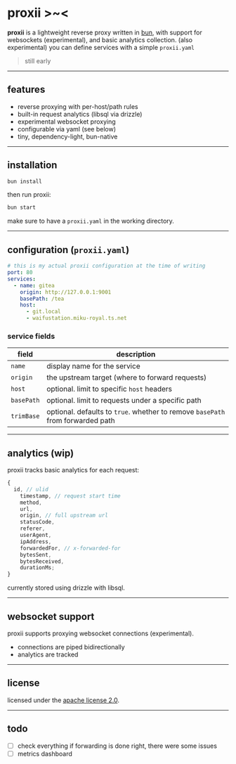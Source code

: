 # proxii >~<

**proxii** is a lightweight reverse proxy written in [bun](https://bun.sh), with support for websockets (experimental), and basic analytics collection. (also experimental)
you can define services with a simple `proxii.yaml`

> still early

---

## features

- reverse proxying with per-host/path rules
- built-in request analytics (libsql via drizzle)
- experimental websocket proxying
- configurable via yaml (see below)
- tiny, dependency-light, bun-native

---

## installation

```bash
bun install
```

then run proxii:

```bash
bun start
```

make sure to have a `proxii.yaml` in the working directory.

---

## configuration (`proxii.yaml`)

```yaml
# this is my actual proxii configuration at the time of writing
port: 80
services:
  - name: gitea
    origin: http://127.0.0.1:9001
    basePath: /tea
    host:
      - git.local
      - waifustation.miku-royal.ts.net
```

### service fields

| field      | description                                                                    |
| ---------- | ------------------------------------------------------------------------------ |
| `name`     | display name for the service                                                   |
| `origin`   | the upstream target (where to forward requests)                                |
| `host`     | optional. limit to specific `host` headers                                     |
| `basePath` | optional. limit to requests under a specific path                              |
| `trimBase` | optional. defaults to `true`. whether to remove `basePath` from forwarded path |

---

## analytics (wip)

proxii tracks basic analytics for each request:

```ts
{
  id, // ulid
    timestamp, // request start time
    method,
    url,
    origin, // full upstream url
    statusCode,
    referer,
    userAgent,
    ipAddress,
    forwardedFor, // x-forwarded-for
    bytesSent,
    bytesReceived,
    durationMs;
}
```

currently stored using drizzle with libsql.

---

## websocket support

proxii supports proxying websocket connections (experimental).

- connections are piped bidirectionally
- analytics are tracked

---

## license

licensed under the [apache license 2.0](./license).

---

## todo

- [ ] check everything if forwarding is done right, there were some issues
- [ ] metrics dashboard
